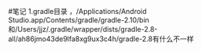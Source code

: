 #笔记
1.gradle目录 ，/Applications/Android Studio.app/Contents/gradle/gradle-2.10/bin和/Users/jjz/.gradle/wrapper/dists/gradle-2.8-all/ah86jmo43de9lfa8xg9ux3c4h/gradle-2.8有什么不一样





